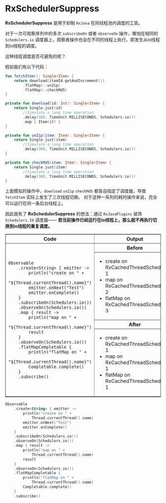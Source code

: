 # RxSchedulerSuppress

**RxSchedulerSuppress** 是用于抑制 `RxJava` 在同线程池内调度的工具。

对于一次可观察序列中的多次 `subscribeOn` 或者 `observeOn` 操作，哪怕在相同的 `Schedulers.io` 调度器上，观察者操作也会在不同的线程上执行，即发生从io线程到io线程的调度。

这种线程调度是否可避免的呢？

假如我们有以下代码：

```kotlin
fun fetchItem(): Single<Item> {
    return download(itemId.getAndIncrement())
        .flatMap(::unZip)
        .flatMap(::checkMd5)
}

private fun download(id: Int): Single<Item> {
    return Single.just(id)
        //Simulate a long time operation
        .delay(300, TimeUnit.MILLISECONDS, Schedulers.io())
        .map { Item(it) }
}

private fun unZip(item: Item): Single<Item> {
    return Single.just(item)
        //Simulate a long time operation
        .delay(300, TimeUnit.MILLISECONDS, Schedulers.io())
}

private fun checkMd5(item: Item): Single<Item> {
    return Single.just(item)
        //Simulate a long time operation
        .delay(300, TimeUnit.MILLISECONDS, Schedulers.io())
}
```

上面模拟的操作中，`download` `unZip` `checkMd5` 都各自指定了调度器，导致 `fetchItem` 实际上发生了三次线程切换。
对于这种一系列的耗时操作来说，完全可以运行在同一条后台线程上。

因此就有了 **RxSchedulerSuppress** 的想法：通过 `RxJavaPlugins` 装饰 `Schedulers.IO` 调度器—— **若当前操作已经运行在io线程上，那么就不再执行切换到io线程的重复调度。**

<table border="1">
    <tr>
        <th style="text-align:center">Code</th>
        <th style="text-align:center">Output</th>
    </tr>
    <tr>
        <td rowspan="4">
        <pre><code class="Java hljs"><span class="hljs-type">Observable</span>
    .create&lt;<span class="hljs-type">String</span>&gt; { emitter -&gt;
        <span class="hljs-built_in">println</span>(<span class="hljs-string">"create on "</span> + 
            <span class="hljs-string">"${Thread.currentThread().name}"</span>)
        emitter.onNext(<span class="hljs-string">"Test"</span>)
        emitter.onComplete()
    }
    .subscribeOn(<span class="hljs-type">Schedulers</span>.io())
    .observeOn(<span class="hljs-type">Schedulers</span>.io())
    .<span class="hljs-built_in">map</span> { result -&gt;
        <span class="hljs-built_in">println</span>(<span class="hljs-string">"map on "</span> + 
            <span class="hljs-string">"${Thread.currentThread().name}"</span>)
        result
    }
    .observeOn(<span class="hljs-type">Schedulers</span>.io())
    .flatMapCompletable {
        <span class="hljs-built_in">println</span>(<span class="hljs-string">"flatMap on "</span> + 
            <span class="hljs-string">"${Thread.currentThread().name}"</span>)
        <span class="hljs-type">Completable</span>.complete()
    }
    .subscribe()
</code></pre>
        <th>Before</th>
    </tr>
    <tr>
        </td>
         <td>
            <ul>
            <li>create on RxCachedThreadScheduler-1</li>
            <li>map on RxCachedThreadScheduler-2</li>
            <li>flatMap on RxCachedThreadScheduler-3</li>
           </ul>
        </td>
    </tr>
    <tr>
        <th>After</th>
    </tr>
    <tr>
        <td>
            <ul>
            <li>create on RxCachedThreadScheduler-1</li>
            <li>map on RxCachedThreadScheduler-1</li>
            <li>flatMap on RxCachedThreadScheduler-1</li>
           </ul>
        </td>
    </tr>
</table>

```kotlin
Observable
    .create<String> { emitter ->
        println("create on " + 
            Thread.currentThread().name)
        emitter.onNext("Test")
        emitter.onComplete()
    }
    .subscribeOn(Schedulers.io())
    .observeOn(Schedulers.io())
    .map { result ->
        println("map on " + 
            Thread.currentThread().name)
        result
    }
    .observeOn(Schedulers.io())
    .flatMapCompletable {
        println("flatMap on " + 
            Thread.currentThread().name)
        Completable.complete()
    }
    .subscribe()
```
